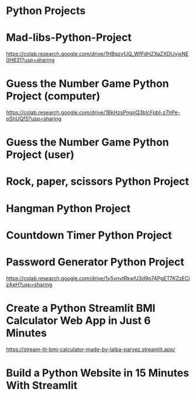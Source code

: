 # Python Projects



# Mad-libs-Python-Project
https://colab.research.google.com/drive/1HBqzvfJQ_WfFdHZXaZXDIJyjxNE0H631?usp=sharing


# Guess the Number Game Python Project (computer)
https://colab.research.google.com/drive/1BkHzsPngpQ3bIcFpbl-z7hPe-pShUQfS?usp=sharing

# Guess the Number Game Python Project (user)


# Rock, paper, scissors Python Project


# Hangman Python Project


# Countdown Timer Python Project


#  Password Generator Python Project
https://colab.research.google.com/drive/1y5vnytRkwfJ3d9p74PgET7KZzECizAeH?usp=sharing


# Create a Python Streamlit BMI Calculator Web App in Just 6 Minutes
https://stream-lit-bmi-calculator-made-by-laiba-parvez.streamlit.app/

# Build a Python Website in 15 Minutes With Streamlit

